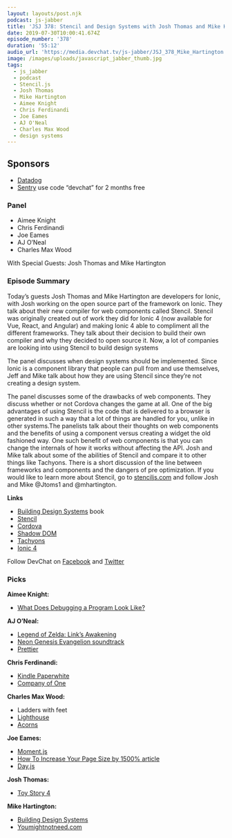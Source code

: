 ```yaml
---
layout: layouts/post.njk
podcast: js-jabber
title: 'JSJ 378: Stencil and Design Systems with Josh Thomas and Mike Hartington'
date: 2019-07-30T10:00:41.674Z
episode_number: '378'
duration: '55:12'
audio_url: 'https://media.devchat.tv/js-jabber/JSJ_378_Mike_Hartington.mp3'
image: /images/uploads/javascript_jabber_thumb.jpg
tags:
  - js_jabber
  - podcast
  - Stencil.js
  - Josh Thomas
  - Mike Hartington
  - Aimee Knight
  - Chris Ferdinandi
  - Joe Eames
  - AJ O'Neal
  - Charles Max Wood
  - design systems
---
```

## **Sponsors**



*   [Datadog](https://www.datadoghq.com/dg/apm/synthetics/ts-synthetic-monitoring/?utm_source=Advertisement&utm_medium=Advertisement&utm_campaign=JavaScriptJabbersDevchat-Tshirt)
*   [Sentry](https://sentry.io/) use code “devchat” for 2 months free


### **Panel**



*   Aimee Knight
*   Chris Ferdinandi
*   Joe Eames
*   AJ O’Neal
*   Charles Max Wood

With Special Guests: Josh Thomas and Mike Hartington


### **Episode Summary**

Today’s guests Josh Thomas and Mike Hartington are developers for Ionic, with Josh working on the open source part of the framework on Ionic. They talk about their new compiler for web components called Stencil. Stencil was originally created out of work they did for Ionic 4 (now available for Vue, React, and Angular) and making Ionic 4 able to compliment all the different frameworks. They talk about their decision to build their own compiler and why they decided to open source it. Now, a lot of companies are looking into using Stencil to build design systems

The panel discusses when design systems should be implemented. Since Ionic is a component library that people can pull from and use themselves, Jeff and Mike talk about how they are using Stencil since they’re not creating a design system.

The panel discusses some of the drawbacks of web components. They discuss whether or not Cordova changes the game at all. One of the big advantages of using Stencil is the code that is delivered to a browser is generated in such a way that a lot of things are handled for you, unlike in other systems.The panelists talk about their thoughts on web components and the benefits of using a component versus creating a widget the old fashioned way. One such benefit of web components is that you can change the internals of how it works without affecting the API. Josh and Mike talk about some of the abilities of Stencil and compare it to other things like Tachyons. There is a short discussion of the line between frameworks and components and the dangers of pre optimization. If you would like to learn more about Stencil, go to [stenciljs.com](https://stenciljs.com/) and follow Josh and Mike @Jtoms1 and @mhartington.

**Links**



*   [Building Design Systems](https://www.amazon.com/Building-Design-Systems-Experiences-Language/dp/148424513X) book
*   [Stencil](https://stenciljs.com/)
*   [Cordova](https://cordova.apache.org/)
*   [Shadow DOM](https://developer.mozilla.org/en-US/docs/Web/Web_Components/Using_shadow_DOM)
*   [Tachyons ](https://tachyons.io/)
*   [Ionic 4](https://ionicframework.com/blog/introducing-ionic-4-ionic-for-everyone/)

Follow DevChat on [Facebook](https://www.facebook.com/DevChattv/?__tn__=%2Cd%2CP-R&eid=ARDBDrBnK71PDmx_8gE_IeIEo5SnM7cyzylVBjAwfaOo1ck_6q3GXuRBfaUQZaWVvFGyEVjrhDwnS_tV) and [Twitter](https://twitter.com/devchattv?lang=en)


### **Picks**

**Aimee Knight:**



*   [What Does Debugging a Program Look Like?](https://jvns.ca/blog/2019/06/23/a-few-debugging-resources/)

**AJ O’Neal:**



*   [Legend of Zelda: Link’s Awakening](https://www.nintendo.com/games/detail/the-legend-of-zelda-links-awakening-switch/)
*   [Neon Genesis Evangelion soundtrack](https://amzn.to/2FyZBjH?ie=UTF8&qid=1548462018&sr=8-1&linkCode=ll1&tag=devchattv-20&linkId=f06bfe7482dca8bb751ed6d7cc86e2ab&language=en_US)
*   [Prettier](https://prettier.io/)

**Chris Ferdinandi:**



*   [Kindle Paperwhite](https://www.amazon.com/Amazon-Kindle-Ereader-Family/b/?ie=UTF8&qid=1548462018&sr=8-1&linkCode=ll1&tag=devchattv-20&linkId=f06bfe7482dca8bb751ed6d7cc86e2ab&language=en_US)
*   [Company of One](https://ofone.co/)

**Charles Max Wood:**



*   Ladders with feet
*   [Lighthouse](https://developers.google.com/web/tools/lighthouse/)
*   [Acorns](https://www.acorns.com/chrome-extension/)

**Joe Eames:**



*   [Moment.js](https://momentjs.com/)
*   [How To Increase Your Page Size by 1500% article](https://css-tricks.com/how-to-increase-your-page-size-by-1500-with-webpack-and-vue/)
*   [Day.js](https://www.npmjs.com/package/dayjs)

**Josh Thomas:**



*   [Toy Story 4](https://www.imdb.com/title/tt1979376/)

**Mike Hartington:**



*   [Building Design Systems](http://www.buildingdesignsystems.design)
*   [Youmightnotneed.com](https://youmightnotneed.com/momentjs/)

<!-- Docs to Markdown version 1.0β17 -->
